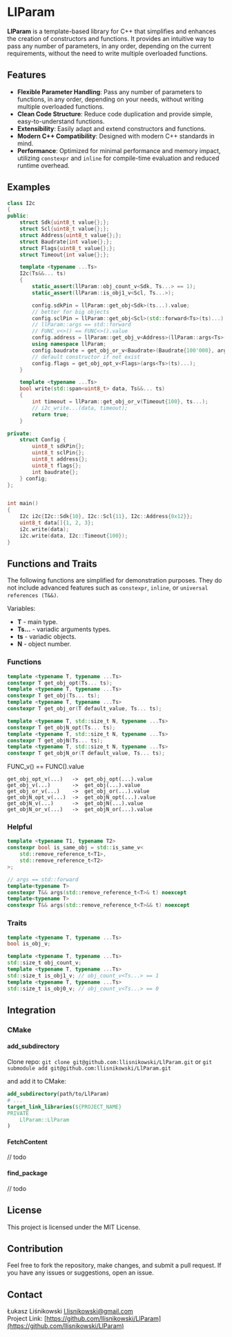 # LlParam
**LlParam** is a template-based library for C++ that simplifies and enhances the creation of constructors and functions. It provides an intuitive way to pass any number of parameters, in any order, depending on the current requirements, without the need to write multiple overloaded functions.

## Features
- **Flexible Parameter Handling**: Pass any number of parameters to functions, in any order, depending on your needs, without writing multiple overloaded functions.
- **Clean Code Structure**: Reduce code duplication and provide simple, easy-to-understand functions.
- **Extensibility**: Easily adapt and extend constructors and functions.
- **Modern C++ Compatibility**: Designed with modern C++ standards in mind.
- **Performance**: Optimized for minimal performance and memory impact, utilizing `constexpr` and `inline` for compile-time evaluation and reduced runtime overhead.

## Examples
```cpp
class I2c
{
public:
    struct Sdk{uint8_t value{};};
    struct Scl{uint8_t value{};};
    struct Address{uint8_t value{};};
    struct Baudrate{int value{};};
    struct Flags{uint8_t value{};};
    struct Timeout{int value{};};

    template <typename ...Ts>
    I2c(Ts&&... ts)
    {
        static_assert(llParam::obj_count_v<Sdk, Ts...> == 1);
        static_assert(llParam::is_obj1_v<Scl, Ts...>);

        config.sdkPin = llParam::get_obj<Sdk>(ts...).value;
        // better for big objects
        config.sclPin = llParam::get_obj<Scl>(std::forward<Ts>(ts)...).value;
        // llParam::args == std::forward
        // FUNC_v<>() == FUNC<>().value
        config.address = llParam::get_obj_v<Address>(llParam::args<Ts>(ts)...);
        using namespace llParam;
        config.baudrate = get_obj_or_v<Baudrate>(Baudrate{100'000}, args<Ts>(ts)...);
        // default constructor if not exist
        config.flags = get_obj_opt_v<Flags>(args<Ts>(ts)...);
    }

    template <typename ...Ts>
    bool write(std::span<uint8_t> data, Ts&&... ts)
    {
        int timeout = llParam::get_obj_or_v(Timeout{100}, ts...);
        // i2c_write...(data, timeout);
        return true;
    }

private:
    struct Config {
        uint8_t sdkPin{};
        uint8_t sclPin{};
        uint8_t address{};
        uint8_t flags{};
        int baudrate{};
    } config;
};


int main()
{
    I2c i2c{I2c::Sdk{10}, I2c::Scl{11}, I2c::Address{0x12}};
    uint8_t data[]{1, 2, 3};
    i2c.write(data);
    i2c.write(data, I2c::Timeout{100});
}
```

## Functions and Traits
The following functions are simplified for demonstration purposes. They do not include advanced features such as `constexpr`, `inline`, or `universal references (T&&)`.

Variables:
- **T** - main type.
- **Ts...** - variadic arguments types.
- **ts** - variadic objects.
- **N** - object number.

### Functions
```cpp
template <typename T, typename ...Ts>
constexpr T get_obj_opt(Ts... ts);
template <typename T, typename ...Ts>
constexpr T get_obj(Ts... ts);
template <typename T, typename ...Ts>
constexpr T get_obj_or(T default_value, Ts... ts);

template <typename T, std::size_t N, typename ...Ts>
constexpr T get_objN_opt(Ts... ts);
template <typename T, std::size_t N, typename ...Ts>
constexpr T get_objN(Ts... ts);
template <typename T, std::size_t N, typename ...Ts>
constexpr T get_objN_or(T default_value, Ts... ts);
```

FUNC_v() == FUNC().value
```
get_obj_opt_v(...)   ->  get_obj_opt(...).value
get_obj_v(...)       ->  get_obj(...).value
get_obj_or_v(...)    ->  get_obj_or(...).value
get_objN_opt_v(...)  ->  get_objN_opt(...).value
get_objN_v(...)      ->  get_objN(...).value
get_objN_or_v(...)   ->  get_objN_or(...).value
```

### Helpful
```cpp
template <typename T1, typename T2>
constexpr bool is_same_obj = std::is_same_v<
    std::remove_reference_t<T1>,
    std::remove_reference_t<T2>
>;

// args == std::forward
template<typename T>
constexpr T&& args(std::remove_reference_t<T>& t) noexcept
template<typename T>
constexpr T&& args(std::remove_reference_t<T>&& t) noexcept

```


### Traits
```cpp
template <typename T, typename ...Ts>
bool is_obj_v;

template <typename T, typename ...Ts>
std::size_t obj_count_v;
template <typename T, typename ...Ts>
std::size_t is_obj1_v; // obj_count_v<Ts...> == 1
template <typename T, typename ...Ts>
std::size_t is_obj0_v; // obj_count_v<Ts...> == 0
```

## Integration
### CMake
#### add_subdirectory
Clone repo:
`git clone git@github.com:llisnikowski/LlParam.git`
or
`git submodule add git@github.com:llisnikowski/LlParam.git`

and add it to CMake:
```cmake
add_subdirectory(path/to/LlParam)
# ...
target_link_libraries(${PROJECT_NAME}
PRIVATE
    LlParam::LlParam
)
```
#### FetchContent
// todo
#### find_package
// todo

## License
This project is licensed under the MIT License.

## Contribution
Feel free to fork the repository, make changes, and submit a pull request. If you have any issues or suggestions, open an issue.

## Contact
Łukasz Liśnikowski l.lisnikowski@gmail.com <br>
Project Link: [https://github.com/llisnikowski/LlParam](https://github.com/llisnikowski/LlParam)

